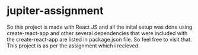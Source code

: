 # jupiter-assignment

So this project is made with React JS and all the inital setup was done using create-react-app and other several dependencies that were 
included with the create-react-app are listed in package.json file. So feel free to visit that. This project is as per the assignment 
which i recieved.
